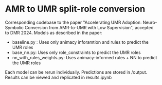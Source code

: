 
# AMR to UMR split-role conversion

Corresponding codebase to the paper "Accelerating UMR Adoption: Neuro-Symbolic Conversion from AMR-to-UMR with Low Supervision", accepted to DMR 2024.
Models as described in the paper:

 - baseline.py : Uses only animacy inforamtion and rules to predict the UMR roles
 - base_nn.py: Uses only role_constraints to predict the UMR roles
 - nn_with_rules_weights.py: Uses animacy-informed rules + NN to predict the UMR roles

Each model can be rerun individually. Predictions are stored in /output. 
Results can be viewed and replicated in results.ipynb

